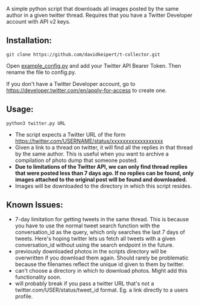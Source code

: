 A simple python script that downloads all images posted by the same author in a given twitter thread. Requires that you have a Twitter Developer account with API v2 keys.

## Installation:

  ```git clone https://github.com/davidkeipert/t-collector.git```
  
  Open [example_config.py](example_config.py) and add your Twitter API Bearer Token. Then rename the file to config.py.
  
  If you don't have a Twitter Developer account, go to https://developer.twitter.com/en/apply-for-access to create one.
  

## Usage: 
  ```python3 twitter.py URL```

 - The script expects a Twitter URL of the form https://twitter.com/USERNAME/status/xxxxxxxxxxxxxxxxxx
 - Given a link to a thread on twitter, it will find all the replies in that thread by the same author. This is useful when you want to archive a compilation of photo dump that someone posted.
 - **Due to limitations of the Twitter API, we can only find thread replies that were posted less than 7 days ago. If no replies can be found, only images attached to the original post will be found and downloaded.**
 - Images will be downloaded to the directory in which this script resides.


## Known Issues:

  - 7-day limitation for getting tweets in the same thread. This is because you have to use the normal tweet search function with the conversation_id as the query, which only searches the last 7 days of tweets. Here's hoping twitter lets us fetch all tweets with a given conversation_id without using the search endpoint in the future.
  - previously downloaded photos in the scripts directory will be overwritten if you download them again. Should rarely be problematic because the filenames reflect the unique id given to them by twitter.
  - can't choose a directory in which to download photos. Might add this functionality soon.
  - will probably break if you pass a twitter URL that's not a twitter.com/USER/status/tweet_id format. Eg. a link directly to a users profile.
  
